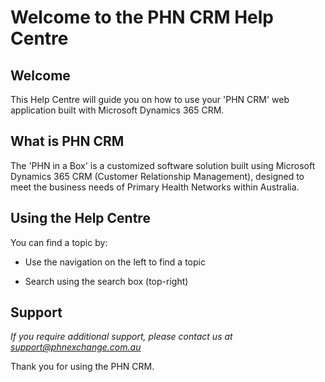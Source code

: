 # Welcome to the PHN CRM Help Centre

## Welcome

This Help Centre will guide you on how to use your 'PHN CRM' web application built with Microsoft Dynamics 365 CRM.

## What is PHN CRM

The 'PHN in a Box' is a customized software solution built using Microsoft Dynamics 365 CRM (Customer Relationship Management), designed to meet the business needs of Primary Health Networks within Australia.

## Using the Help Centre

You can find a topic by:

- Use the navigation on the left to find a topic

- Search using the search box (top-right)

## Support

*If you require additional support, please contact us at [support@phnexchange.com.au](mailto:support@phnexchange.com.au)*

Thank you for using the PHN CRM.